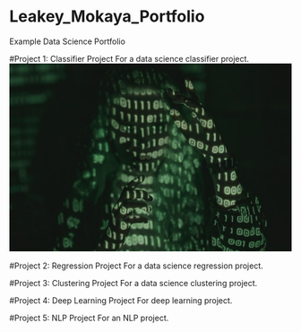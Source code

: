 # Leakey_Mokaya_Portfolio
Example Data Science Portfolio

#Project 1: Classifier Project
For a data science classifier project.
![](https://github.com/LeakeyMokaya/Leakey_Mokaya_Portfolio/blob/main/images/pexels-cottonbro-5473951.jpg)

#Project 2: Regression Project
For a data science regression project.

#Project 3: Clustering Project
For a data science clustering project.

#Project 4: Deep Learning Project
For deep learning project.

#Project 5: NLP Project
For an NLP project.
